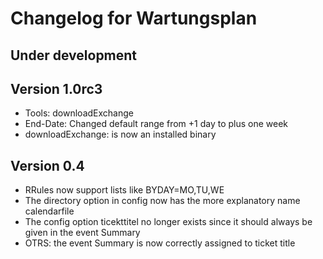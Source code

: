 # Changelog for Wartungsplan

## Under development


## Version 1.0rc3

 - Tools: downloadExchange
 - End-Date: Changed default range from +1 day to plus one week
 - downloadExchange: is now an installed binary

## Version 0.4

 - RRules now support lists like BYDAY=MO,TU,WE
 - The directory option in config now has the more explanatory name calendarfile
 - The config option ticekttitel no longer exists since it should always be
   given in the event Summary
 - OTRS: the event Summary is now correctly assigned to ticket title
